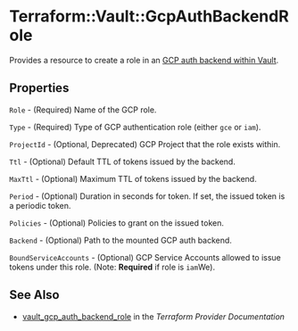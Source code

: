 # Terraform::Vault::GcpAuthBackendRole

Provides a resource to create a role in an [GCP auth backend within Vault](https://www.vaultproject.io/docs/auth/gcp.html).

## Properties

`Role` - (Required) Name of the GCP role.

`Type` - (Required) Type of GCP authentication role (either `gce` or `iam`).

`ProjectId` - (Optional, Deprecated) GCP Project that the role exists within.

`Ttl` - (Optional) Default TTL of tokens issued by the backend.

`MaxTtl` - (Optional) Maximum TTL of tokens issued by the backend.

`Period` - (Optional) Duration in seconds for token.  If set, the issued token is a periodic token.

`Policies` - (Optional) Policies to grant on the issued token.

`Backend` - (Optional) Path to the mounted GCP auth backend.

`BoundServiceAccounts` - (Optional) GCP Service Accounts allowed to issue tokens under this role. (Note: **Required** if role is `iam`We).


## See Also

* [vault_gcp_auth_backend_role](https://www.terraform.io/docs/providers/vault/r/gcp_auth_backend_role.html) in the _Terraform Provider Documentation_
